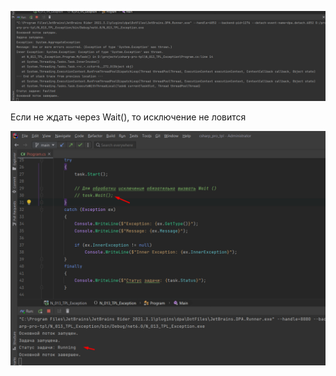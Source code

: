 ﻿![](img/Screenshot_1.png)

Если не ждать через Wait(), то исключение не ловится

![](img/Screenshot_2.png)